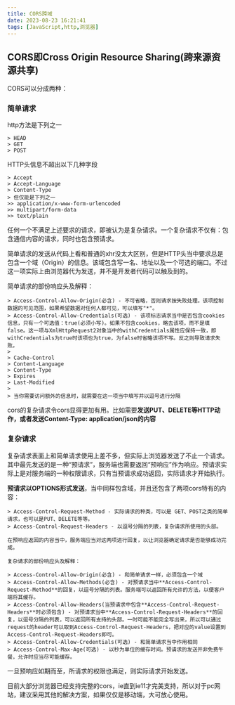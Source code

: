 ```yaml
---
title: CORS跨域
date: 2023-08-23 16:21:41
tags: [JavaScript,http,浏览器]
---
```


## **CORS即Cross Origin Resource Sharing(跨来源资源共享)**

CORS可以分成两种：

### 简单请求
  
  http方法是下列之一
  
    > HEAD
    > GET
    > POST

  HTTP头信息不超出以下几种字段
  
    > Accept
    > Accept-Language
    > Content-Type
    > 但仅能是下列之一
    >> application/x-www-form-urlencoded
    >> multipart/form-data
    >> text/plain
  
  任何一个不满足上述要求的请求，即被认为是复杂请求。一个复杂请求不仅有：包含通信内容的请求，同时也包含预请求。

  简单请求的发送从代码上看和普通的xhr没太大区别，但是HTTP头当中要求总是包含一个域（Origin）的信息。该域包含写一名、地址以及一个可选的端口。不过这一项实际上由浏览器代为发送，并不是开发者代码可以触及到的。

  简单请求的部份响应头及解释：

    > Access-Control-Allow-Origin(必含) - 不可省略，否则请求按失败处理。该项控制数据的可见范围，如果希望数据对任何人都可见，可以填写"*"。
    > Access-Control-Allow-Credentials(可选) - 该项标志请求当中是否包含cookies信息，只有一个可选值：true(必须小写)。如果不包含cookies，略去该项，而不是填false。这一项与XmlHttpRequest2对象当中的withCredentials属性应保持一致，即withCredentials为true时该项也为true，为false时省略该项不写。反之则导致请求失败。
    >
    > Cache-Control
    > Content-Language
    > Content-Type
    > Expires
    > Last-Modified
    >
    > 当你需要访问额外的信息时，就需要在这一项当中填写并以逗号进行分隔

  cors的复杂请求令cors显得更加有用。比如需要**发送PUT、DELETE等HTTP动作，或者发送Content-Type: application/json的内容**

### 复杂请求
  
  复杂请求表面上和简单请求使用上差不多，但实际上浏览器发送了不止一个请求。其中最先发送的是一种“预请求”，服务端也需要返回“预响应”作为响应。预请求实际上是对服务端的一种权限请求，只有当预请求成功返回，实际请求才开始执行。

  **预请求以OPTIONS形式发送**，当中同样包含域，并且还包含了两项cors特有的内容：

    > Access-Control-Request-Method - 实际请求的种类，可以是 GET、POST之类的简单请求，也可以是PUT、DELETE等等。
    > Access-Control-Request-Headers - 以逗号分隔的列表，复杂请求所使用的头部。

    在预响应返回的内容当中，服务端应当对这两项进行回复，以让浏览器确定请求是否能够成功完成。

    复杂请求的部份响应头及解释：

    > Access-Control-Allow-Origin(必含) - 和简单请求一样，必须包含一个域
    > Access-Control-Allow-Methods(必含) - 对预请求当中**Access-Control-Request-Method**的回复，以逗号分隔的列表。服务端可以返回所有允许的方法，以便客户端将其缓存。
    > Access-Control-Allow-Headers(当预请求中包含**Access-Control-Request-Headers**时必须包含) - 对预请求当中**Access-Control-Request-Headers**的回复，以逗号分隔的列表，可以返回所有支持的头部。一时可能不能完全写出来，所以可以通过request的header可以取到Access-Control-Request-Headers，把对应的value设置到Access-Control-Request-Headers即可。
    > Access-Control-Allow-Credentials(可选) - 和简单请求当中作用相同
    > Access-Control-Max-Age(可选) - 以秒为单位的缓存时间。预请求的发送并非免费午餐，允许时应当尽可能缓存。

  一旦预响应如期而至，所请求的权限也满足，则实际请求开始发送。

  目前大部分浏览器已经支持完整的cors，ie直到ie11才完美支持，所以对于pc网站，建议采用其他的解决方案，如果仅仅是移动端，大可放心使用。
